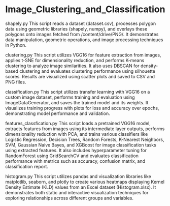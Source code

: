 # Image_Clustering_and_Classification
shapely.py
This script reads a dataset (dataset.csv), processes polygon data using geometric libraries (shapely, numpy), and overlays these polygons onto images fetched from /content/drive/PNG/. It demonstrates data manipulation, geometric operations, and image processing techniques in Python.

clustering.py
This script utilizes VGG16 for feature extraction from images, applies t-SNE for dimensionality reduction, and performs K-means clustering to analyze image similarities. It also uses DBSCAN for density-based clustering and evaluates clustering performance using silhouette scores. Results are visualized using scatter plots and saved to CSV and PNG files.

classification.py
This script utilizes transfer learning with VGG16 on a custom image dataset, performs training and evaluation using ImageDataGenerator, and saves the trained model and its weights. It visualizes training progress with plots for loss and accuracy over epochs, demonstrating model performance and validation.

features_classfication.py
This script loads a pretrained VGG16 model, extracts features from images using its intermediate layer outputs, performs dimensionality reduction with PCA, and trains various classifiers like Logistic Regression, Decision Trees, Random Forests, K-Nearest Neighbors, SVM, Gaussian Naive Bayes, and XGBoost for image classification tasks using extracted features. It also includes hyperparameter tuning for RandomForest using GridSearchCV and evaluates classification performance with metrics such as accuracy, confusion matrix, and classification report.

histogram.py
This script utilizes pandas and visualization libraries like matplotlib, seaborn, and plotly to create various heatmaps displaying Kernel Density Estimate (KLD) values from an Excel dataset (Histogram.xlsx). It demonstrates both static and interactive visualization techniques for exploring relationships across different groups and variables.
